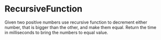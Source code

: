 # RecursiveFunction
Given two positive numbers use recursive function to decrement either number, that is bigger than the other, and make them equal. Return the time in milliseconds to bring the numbers to equal value.
